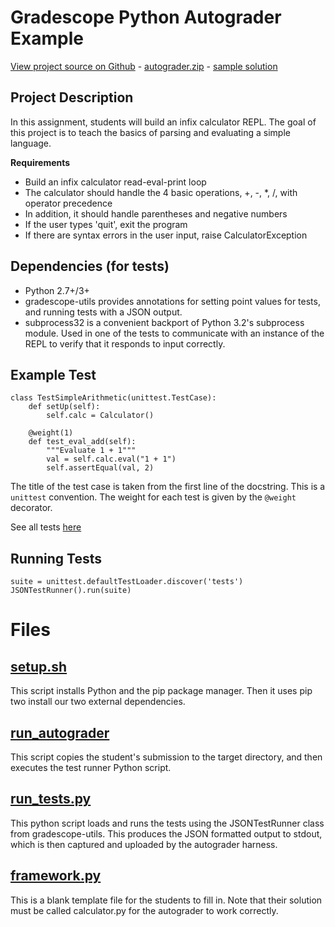 # Gradescope Python Autograder Example

[View project source on Github](https://github.com/gradescope/autograder_samples/tree/master/python/src) - [autograder.zip](python/src/autograder.zip) - [sample solution](python/src/solution/calculator.py)

## Project Description

In this assignment, students will build an infix calculator REPL. The
goal of this project is to teach the basics of parsing and evaluating
a simple language.

**Requirements**

* Build an infix calculator read-eval-print loop
* The calculator should handle the 4 basic operations, +, -, *, /, with operator precedence
* In addition, it should handle parentheses and negative numbers
* If the user types 'quit', exit the program
* If there are syntax errors in the user input, raise CalculatorException

## Dependencies (for tests)

- Python 2.7+/3+
- gradescope-utils provides annotations for setting point values for tests, and running tests with a JSON output.
- subprocess32 is a convenient backport of Python 3.2's subprocess module. Used in one of the tests to communicate with an instance of the REPL to verify that it responds to input correctly.

## Example Test

```
class TestSimpleArithmetic(unittest.TestCase):
    def setUp(self):
        self.calc = Calculator()

    @weight(1)
    def test_eval_add(self):
        """Evaluate 1 + 1"""
        val = self.calc.eval("1 + 1")
        self.assertEqual(val, 2)
```

The title of the test case is taken from the first line of the
docstring. This is a `unittest` convention. The weight for each test is
given by the `@weight` decorator.

See all tests
[here](https://github.com/gradescope/autograder_samples/tree/master/python/src/tests)

## Running Tests

```
suite = unittest.defaultTestLoader.discover('tests')
JSONTestRunner().run(suite)

```

# Files

## [setup.sh](src/setup.sh)

This script installs Python and the pip package manager. Then it uses
pip two install our two external dependencies.

## [run_autograder](src/run_autograder)

This script copies the student's submission to the target directory,
and then executes the test runner Python script.

## [run_tests.py](src/run_tests.py)

This python script loads and runs the tests using the JSONTestRunner
class from gradescope-utils. This produces the JSON formatted output
to stdout, which is then captured and uploaded by the autograder
harness.

## [framework.py](src/framework.py)

This is a blank template file for the students to fill in. Note that
their solution must be called calculator.py for the autograder to work
correctly.
